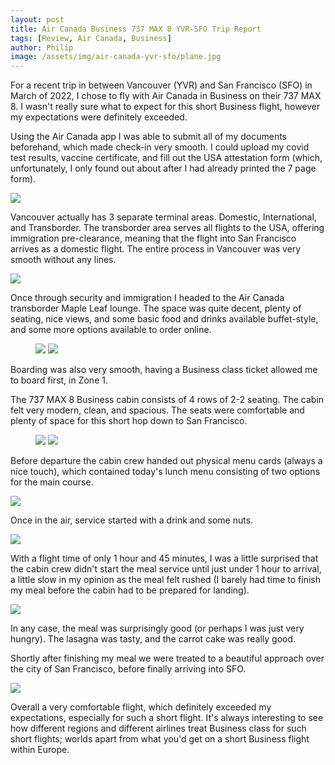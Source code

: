 ```yaml
---
layout: post
title: Air Canada Business 737 MAX 8 YVR-SFO Trip Report
tags: [Review, Air Canada, Business]
author: Philip
image: /assets/img/air-canada-yvr-sfo/plane.jpg
---
```


For a recent trip in between Vancouver (YVR) and San Francisco (SFO) in March of 2022, I chose to fly with Air Canada in Business on their 737 MAX 8. I wasn't really sure what to expect for this short Business flight, however my expectations were definitely exceeded.

Using the Air Canada app I was able to submit all of my documents beforehand, which made check-in very smooth. I could upload my covid test results, vaccine certificate, and fill out the USA attestation form (which, unfortunately, I only found out about after I had already printed the 7 page form).

<img src="/assets/img/air-canada-yvr-sfo/app.jpg" />

Vancouver actually has 3 separate terminal areas. Domestic, International, and Transborder. The transborder area serves all flights to the USA, offering immigration pre-clearance, meaning that the flight into San Francisco arrives as a domestic flight. The entire process in Vancouver was very smooth without any lines.

<img src="/assets/img/air-canada-yvr-sfo/terminal.jpg" />

Once through security and immigration I headed to the Air Canada transborder Maple Leaf lounge. The space was quite decent, plenty of seating, nice views, and some basic food and drinks available buffet-style, and some more options available to order online.

<figure>
  <img src="/assets/img/air-canada-yvr-sfo/lounge.jpg" class="half" />
  <img src="/assets/img/air-canada-yvr-sfo/order.jpg" class="half" />
</figure>

Boarding was also very smooth, having a Business class ticket allowed me to board first, in Zone 1.

The 737 MAX 8 Business cabin consists of 4 rows of 2-2 seating. The cabin felt very modern, clean, and spacious. The seats were comfortable and plenty of space for this short hop down to San Francisco.

<figure>
  <img src="/assets/img/air-canada-yvr-sfo/seat1.jpg" class="half" />
  <img src="/assets/img/air-canada-yvr-sfo/seat2.jpg" class="half" />
</figure>

Before departure the cabin crew handed out physical menu cards (always a nice touch), which contained today's lunch menu consisting of two options for the main course.

<img src="/assets/img/air-canada-yvr-sfo/menu.jpg" />

Once in the air, service started with a drink and some nuts.

<img src="/assets/img/air-canada-yvr-sfo/drink.jpg" />

With a flight time of only 1 hour and 45 minutes, I was a little surprised that the cabin crew didn't start the meal service until just under 1 hour to arrival, a little slow in my opinion as the meal felt rushed (I barely had time to finish my meal before the cabin had to be prepared for landing).

<img src="/assets/img/air-canada-yvr-sfo/meal.jpg" />

In any case, the meal was surprisingly good (or perhaps I was just very hungry). The lasagna was tasty, and the carrot cake was really good.

Shortly after finishing my meal we were treated to a beautiful approach over the city of San Francisco, before finally arriving into SFO.

<img src="/assets/img/air-canada-yvr-sfo/view.jpg" />

Overall a very comfortable flight, which definitely exceeded my expectations, especially for such a short flight. It's always interesting to see how different regions and different airlines treat Business class for such short flights; worlds apart from what you'd get on a short Business flight within Europe.
